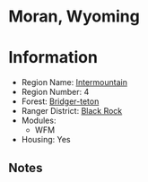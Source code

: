 
Moran, Wyoming
==============
  
# Information  
* Region Name: [Intermountain]()  
* Region Number: 4  
* Forest: [Bridger-teton](http://www.fs.usda.gov/btnf)  
* Ranger District: [Black Rock]()  
* Modules:  
  - WFM  
* Housing: Yes  
  
## Notes

